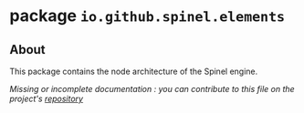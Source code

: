 # package `io.github.spinel.elements`

## About

This package contains the node architecture of the Spinel engine.

_Missing or incomplete documentation : you can contribute to this file on the project's [repository](https://github.com/l3alr0g/Spinel)_
